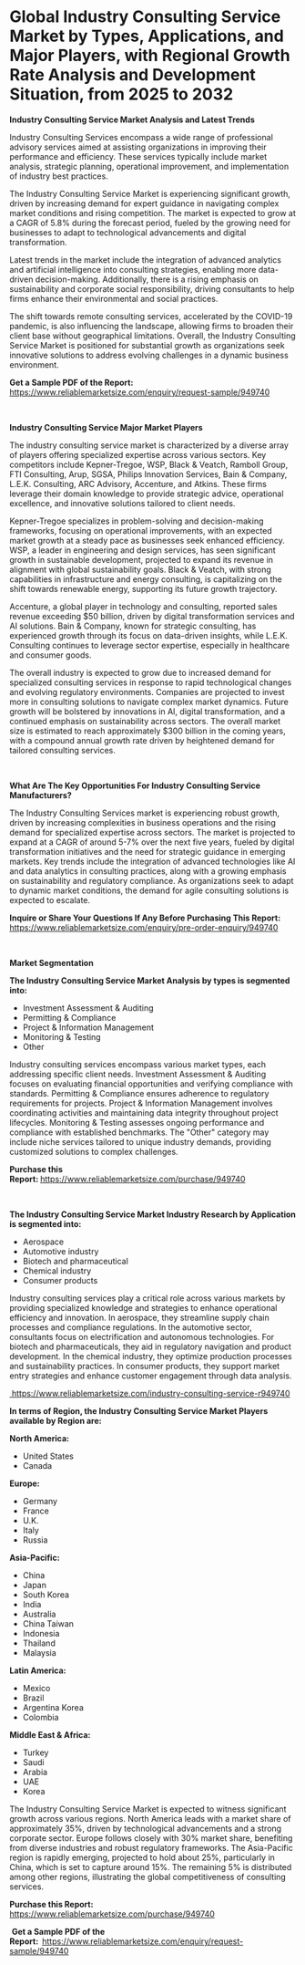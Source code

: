 <p><h1>Global Industry Consulting Service Market by Types, Applications, and Major Players, with Regional Growth Rate Analysis and Development Situation, from 2025 to 2032</h1></p><p><strong>Industry Consulting Service Market Analysis and Latest Trends</strong></p>
<p><p>Industry Consulting Services encompass a wide range of professional advisory services aimed at assisting organizations in improving their performance and efficiency. These services typically include market analysis, strategic planning, operational improvement, and implementation of industry best practices. </p><p>The Industry Consulting Service Market is experiencing significant growth, driven by increasing demand for expert guidance in navigating complex market conditions and rising competition. The market is expected to grow at a CAGR of 5.8% during the forecast period, fueled by the growing need for businesses to adapt to technological advancements and digital transformation. </p><p>Latest trends in the market include the integration of advanced analytics and artificial intelligence into consulting strategies, enabling more data-driven decision-making. Additionally, there is a rising emphasis on sustainability and corporate social responsibility, driving consultants to help firms enhance their environmental and social practices. </p><p>The shift towards remote consulting services, accelerated by the COVID-19 pandemic, is also influencing the landscape, allowing firms to broaden their client base without geographical limitations. Overall, the Industry Consulting Service Market is positioned for substantial growth as organizations seek innovative solutions to address evolving challenges in a dynamic business environment.</p></p>
<p><strong>Get a Sample PDF of the Report:&nbsp;</strong> <a href="https://www.reliablemarketsize.com/enquiry/request-sample/949740?utm_campaign=3021&utm_medium=2&utm_source=Github&utm_content=ia&utm_term=18042025&utm_id=industry-consulting-service">https://www.reliablemarketsize.com/enquiry/request-sample/949740</a></p>
<p>&nbsp;</p>
<p><strong>Industry Consulting Service Major Market Players</strong></p>
<p><p>The industry consulting service market is characterized by a diverse array of players offering specialized expertise across various sectors. Key competitors include Kepner-Tregoe, WSP, Black & Veatch, Ramboll Group, FTI Consulting, Arup, SGSA, Philips Innovation Services, Bain & Company, L.E.K. Consulting, ARC Advisory, Accenture, and Atkins. These firms leverage their domain knowledge to provide strategic advice, operational excellence, and innovative solutions tailored to client needs.</p><p>Kepner-Tregoe specializes in problem-solving and decision-making frameworks, focusing on operational improvements, with an expected market growth at a steady pace as businesses seek enhanced efficiency. WSP, a leader in engineering and design services, has seen significant growth in sustainable development, projected to expand its revenue in alignment with global sustainability goals. Black & Veatch, with strong capabilities in infrastructure and energy consulting, is capitalizing on the shift towards renewable energy, supporting its future growth trajectory.</p><p>Accenture, a global player in technology and consulting, reported sales revenue exceeding $50 billion, driven by digital transformation services and AI solutions. Bain & Company, known for strategic consulting, has experienced growth through its focus on data-driven insights, while L.E.K. Consulting continues to leverage sector expertise, especially in healthcare and consumer goods.</p><p>The overall industry is expected to grow due to increased demand for specialized consulting services in response to rapid technological changes and evolving regulatory environments. Companies are projected to invest more in consulting solutions to navigate complex market dynamics. Future growth will be bolstered by innovations in AI, digital transformation, and a continued emphasis on sustainability across sectors. The overall market size is estimated to reach approximately $300 billion in the coming years, with a compound annual growth rate driven by heightened demand for tailored consulting services.</p></p>
<p>&nbsp;</p>
<p><strong>What Are The Key Opportunities For Industry Consulting Service Manufacturers?</strong></p>
<p><p>The Industry Consulting Services market is experiencing robust growth, driven by increasing complexities in business operations and the rising demand for specialized expertise across sectors. The market is projected to expand at a CAGR of around 5-7% over the next five years, fueled by digital transformation initiatives and the need for strategic guidance in emerging markets. Key trends include the integration of advanced technologies like AI and data analytics in consulting practices, along with a growing emphasis on sustainability and regulatory compliance. As organizations seek to adapt to dynamic market conditions, the demand for agile consulting solutions is expected to escalate.</p></p>
<p><strong>Inquire or Share Your Questions If Any Before Purchasing This Report:</strong> <a href="https://www.reliablemarketsize.com/enquiry/pre-order-enquiry/949740?utm_campaign=3021&utm_medium=2&utm_source=Github&utm_content=ia&utm_term=18042025&utm_id=industry-consulting-service">https://www.reliablemarketsize.com/enquiry/pre-order-enquiry/949740</a></p>
<p>&nbsp;</p>
<p><strong>Market Segmentation</strong></p>
<p><strong>The Industry Consulting Service Market Analysis by types is segmented into:</strong></p>
<p><ul><li>Investment Assessment & Auditing</li><li>Permitting & Compliance</li><li>Project & Information Management</li><li>Monitoring & Testing</li><li>Other</li></ul></p>
<p><p>Industry consulting services encompass various market types, each addressing specific client needs. Investment Assessment & Auditing focuses on evaluating financial opportunities and verifying compliance with standards. Permitting & Compliance ensures adherence to regulatory requirements for projects. Project & Information Management involves coordinating activities and maintaining data integrity throughout project lifecycles. Monitoring & Testing assesses ongoing performance and compliance with established benchmarks. The "Other" category may include niche services tailored to unique industry demands, providing customized solutions to complex challenges.</p></p>
<p><strong>Purchase this Report:&nbsp;</strong><a href="https://www.reliablemarketsize.com/purchase/949740?utm_campaign=3021&utm_medium=2&utm_source=Github&utm_content=ia&utm_term=18042025&utm_id=industry-consulting-service">https://www.reliablemarketsize.com/purchase/949740</a></p>
<p>&nbsp;</p>
<p><strong>The Industry Consulting Service Market Industry Research by Application is segmented into:</strong></p>
<p><ul><li>Aerospace</li><li>Automotive industry</li><li>Biotech and pharmaceutical</li><li>Chemical industry</li><li>Consumer products</li></ul></p>
<p><p>Industry consulting services play a critical role across various markets by providing specialized knowledge and strategies to enhance operational efficiency and innovation. In aerospace, they streamline supply chain processes and compliance regulations. In the automotive sector, consultants focus on electrification and autonomous technologies. For biotech and pharmaceuticals, they aid in regulatory navigation and product development. In the chemical industry, they optimize production processes and sustainability practices. In consumer products, they support market entry strategies and enhance customer engagement through data analysis.</p></p>
<p><a href="https://www.reliablemarketsize.com/industry-consulting-service-r949740?utm_campaign=3021&utm_medium=2&utm_source=Github&utm_content=ia&utm_term=18042025&utm_id=industry-consulting-service">&nbsp;https://www.reliablemarketsize.com/industry-consulting-service-r949740</a></p>
<p><strong>In terms of Region, the Industry Consulting Service Market Players available by Region are:</strong></p>
<p>
    <p> <strong> North America: </strong>
        <ul>
            <li>United States</li>
            <li>Canada</li>
        </ul>
        </p> 
    <p> <strong> Europe: </strong>
        <ul>
            <li>Germany</li>
            <li>France</li>
            <li>U.K.</li>
            <li>Italy</li>
            <li>Russia</li>
        </ul>
        </p> 
    <p> <strong> Asia-Pacific: </strong>
        <ul>
            <li>China</li>
            <li>Japan</li>
            <li>South Korea</li>
            <li>India</li>
            <li>Australia</li>
            <li>China Taiwan</li>
            <li>Indonesia</li>
            <li>Thailand</li>
            <li>Malaysia</li>
        </ul>
        </p> 
    <p> <strong> Latin America: </strong>
        <ul>
            <li>Mexico</li>
            <li>Brazil</li>
            <li>Argentina Korea</li>
            <li>Colombia</li>
        </ul>
        </p> 
    <p> <strong> Middle East & Africa: </strong>
        <ul>
            <li>Turkey</li>
            <li>Saudi</li>
            <li>Arabia</li>
            <li>UAE</li>
            <li>Korea</li>
        </ul>
    </p>
    </p>
<p><p>The Industry Consulting Service Market is expected to witness significant growth across various regions. North America leads with a market share of approximately 35%, driven by technological advancements and a strong corporate sector. Europe follows closely with 30% market share, benefiting from diverse industries and robust regulatory frameworks. The Asia-Pacific region is rapidly emerging, projected to hold about 25%, particularly in China, which is set to capture around 15%. The remaining 5% is distributed among other regions, illustrating the global competitiveness of consulting services.</p></p>
<p><strong>Purchase this Report: </strong><a href="https://www.reliablemarketsize.com/purchase/949740?utm_campaign=3021&utm_medium=2&utm_source=Github&utm_content=ia&utm_term=18042025&utm_id=industry-consulting-service">https://www.reliablemarketsize.com/purchase/949740</a></p>
<p>&nbsp;<strong>Get a Sample PDF of the Report:&nbsp;&nbsp;</strong><a href="https://www.reliablemarketsize.com/enquiry/request-sample/949740?utm_campaign=3021&utm_medium=2&utm_source=Github&utm_content=ia&utm_term=18042025&utm_id=industry-consulting-service">https://www.reliablemarketsize.com/enquiry/request-sample/949740</a></p>
<p><strong></strong></p>
<p><p></p><p></p><p></p></p>